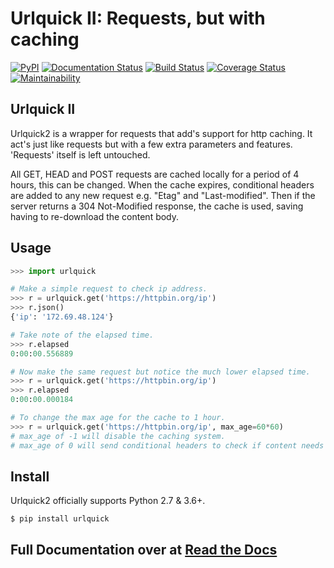 # Urlquick II: Requests, but with caching

[![PyPI](https://img.shields.io/pypi/v/urlquick)](https://pypi.org/project/urlquick/)
[![Documentation Status](https://readthedocs.org/projects/urlquick/badge/?version=stable)](https://urlquick.readthedocs.io/en/stable/?badge=stable)
[![Build Status](https://www.travis-ci.com/willforde/urlquick.svg?branch=master)](https://www.travis-ci.com/willforde/urlquick)
[![Coverage Status](https://coveralls.io/repos/github/willforde/urlquick/badge.svg?branch=master)](https://coveralls.io/github/willforde/urlquick?branch=master)
[![Maintainability](https://api.codeclimate.com/v1/badges/4f622589a4b8e24ac996/maintainability)](https://codeclimate.com/github/willforde/urlquick/maintainability)


## Urlquick II
Urlquick2 is a wrapper for requests that add's support for http caching.
It act's just like requests but with a few extra parameters and features.
'Requests' itself is left untouched.

All GET, HEAD and POST requests are cached locally for a period of 4 hours, this can be changed. When the cache expires,
conditional headers are added to any new request e.g. "Etag" and "Last-modified". Then if the server
returns a 304 Not-Modified response, the cache is used, saving having to re-download the content body.


## Usage

```python
>>> import urlquick

# Make a simple request to check ip address.
>>> r = urlquick.get('https://httpbin.org/ip')
>>> r.json()
{'ip': '172.69.48.124'}

# Take note of the elapsed time.
>>> r.elapsed
0:00:00.556889

# Now make the same request but notice the much lower elapsed time.
>>> r = urlquick.get('https://httpbin.org/ip')
>>> r.elapsed
0:00:00.000184

# To change the max age for the cache to 1 hour.
>>> r = urlquick.get('https://httpbin.org/ip', max_age=60*60)
# max_age of -1 will disable the caching system.
# max_age of 0 will send conditional headers to check if content needs to be redownloaded.
```


## Install
Urlquick2 officially supports Python 2.7 & 3.6+.
```console
$ pip install urlquick
```

## Full Documentation over at [Read the Docs](https://urlquick.readthedocs.io)
